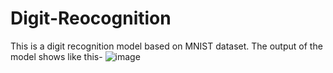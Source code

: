 # Digit-Reocognition

This is a digit recognition model based on MNIST dataset.
The output of the model shows like this-
![image](https://user-images.githubusercontent.com/81847533/133914565-81d75425-ead0-4c76-b2db-b088f51518d3.png)

